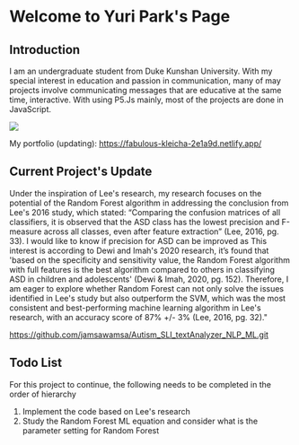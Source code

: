 # Welcome to Yuri Park's Page
## Introduction
I am an undergraduate student from Duke Kunshan University.
With my special interest in education and passion in communication,
many of may projects involve communicating messages that are
educative at the same time, interactive. 
With using P5.Js mainly, most of the projects are done in JavaScript.

![](ProfileImage.png)

My portfolio (updating): https://fabulous-kleicha-2e1a9d.netlify.app/

## Current Project's Update
Under the inspiration of Lee's research, my research focuses on the potential of the Random Forest algorithm in addressing the conclusion from Lee's 2016 study, which stated: “Comparing the confusion matrices of all classifiers, it is observed that the ASD class has the lowest precision and F-measure across all classes, even after feature extraction” (Lee, 2016, pg. 33). I would like to know if precision for ASD can be improved as This interest is according to Dewi and Imah's 2020 research, it’s found that 'based on the specificity and sensitivity value, the Random Forest algorithm with full features is the best algorithm compared to others in classifying ASD in children and adolescents' (Dewi & Imah, 2020, pg. 152). Therefore, I am eager to explore whether Random Forest can not only solve the issues identified in Lee's study but also outperform the SVM, which was the most consistent and best-performing machine learning algorithm in Lee's research, with an accuracy score of 87% +/- 3% (Lee, 2016, pg. 32)."

https://github.com/jamsawamsa/Autism_SLI_textAnalyzer_NLP_ML.git

## Todo List
For this project to continue, the following needs to be completed in the order of hierarchy
1. Implement the code based on Lee's research
2. Study the Random Forest ML equation and consider what is the parameter setting for Random Forest
